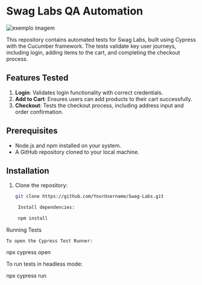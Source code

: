 # Swag Labs QA Automation

<img src="https://media-exp1.licdn.com/dms/image/C4E0BAQF1dg2KtKFdPg/company-logo_200_200/0/1626295436859?e=2159024400&v=beta&t=Ib_T9PXXQxkHRKnj3Oe65EKuR6EAh01IgAA6IGvU0FY" alt="exemplo imagem">

This repository contains automated tests for Swag Labs, built using Cypress with the Cucumber framework. The tests validate key user journeys, including login, adding items to the cart, and completing the checkout process.

## Features Tested
1. **Login**: Validates login functionality with correct credentials.
2. **Add to Cart**: Ensures users can add products to their cart successfully.
3. **Checkout**: Tests the checkout process, including address input and order confirmation.

## Prerequisites
- Node.js and npm installed on your system.
- A GitHub repository cloned to your local machine.

## Installation
1. Clone the repository:
   ```bash
   git clone https://github.com/YourUsername/Swag-Labs.git

    Install dependencies:

    npm install

Running Tests

    To open the Cypress Test Runner:

npx cypress open

To run tests in headless mode:

npx cypress run
